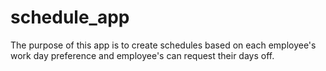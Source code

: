 # schedule_app
The purpose of this app is to create schedules based on each employee's work day preference and employee's can request their days off.
